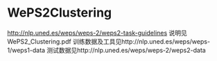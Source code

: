 # WePS2Clustering
http://nlp.uned.es/weps/weps-2/weps2-task-guidelines
说明见WePS2_Clustering.pdf
训练数据及工具见http://nlp.uned.es/weps/weps-1/weps1-data
测试数据见http://nlp.uned.es/weps/weps-2/weps2-data
